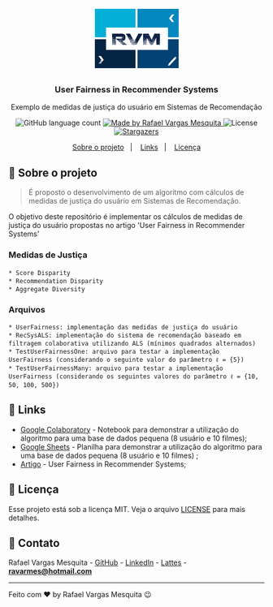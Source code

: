<h1 align="center">
    <img alt="RVM" src="https://github.com/ravarmes/scv-backend-spring/blob/master/assets/logo.jpg" />
</h1>

<h3 align="center">
  User Fairness in Recommender Systems
</h3>

<p align="center">Exemplo de medidas de justiça do usuário em Sistemas de Recomendação </p>

<p align="center">
  <img alt="GitHub language count" src="https://img.shields.io/github/languages/count/ravarmes/recsys-user-fairness?color=%2304D361">

  <a href="http://www.linkedin.com/in/rafael-vargas-mesquita">
    <img alt="Made by Rafael Vargas Mesquita" src="https://img.shields.io/badge/made%20by-Rafael%20Vargas%20Mesquita-%2304D361">
  </a>

  <img alt="License" src="https://img.shields.io/badge/license-MIT-%2304D361">

  <a href="https://github.com/ravarmes/recsys-user-fairness/stargazers">
    <img alt="Stargazers" src="https://img.shields.io/github/stars/ravarmes/recsys-user-fairness?style=social">
  </a>
</p>

<p align="center">
  <a href="#-sobre">Sobre o projeto</a>&nbsp;&nbsp;&nbsp;|&nbsp;&nbsp;&nbsp;
  <a href="#-links">Links</a>&nbsp;&nbsp;&nbsp;|&nbsp;&nbsp;&nbsp;
  <a href="#-licenca">Licença</a>
</p>

## :page_with_curl: Sobre o projeto <a name="-sobre"/></a>

> É proposto o desenvolvimento de um algoritmo com cálculos de medidas de justiça do usuário em Sistemas de Recomendação.

O objetivo deste repositório é implementar os cálculos de medidas de justiça do usuário propostas no artigo 'User Fairness in Recommender Systems'

### Medidas de Justiça

```
* Score Disparity
* Recommendation Disparity
* Aggregate Diversity
```

### Arquivos

```
* UserFairness: implementação das medidas de justiça do usuário
* RecSysALS: implementação do sistema de recomendação baseado em filtragem colaborativa utilizando ALS (mínimos quadrados alternados)
* TestUserFairnessOne: arquivo para testar a implementação UserFairness (considerando o seguinte valor do parâmetro ℓ = {5})
* TestUserFairnessMany: arquivo para testar a implementação UserFairness (considerando os seguintes valores do parâmetro ℓ = {10, 50, 100, 500})
```

## :link: Links <a name="-links"/></a>

- [Google Colaboratory](https://colab.research.google.com/drive/14YChFGvuq5KDSo5QvOmRLCk46VHIP7cm) - Notebook para demonstrar a utilização do algoritmo para uma base de dados pequena (8 usuário e 10 filmes);
- [Google Sheets](https://docs.google.com/spreadsheets/d/1SzJUDdXlYNWHAyCUZWEtOgChXuv6lFT7w_uNIE9o_AY) - Planilha para demonstrar a utilização do algoritmo para uma base de dados pequena (8 usuário e 10 filmes) ;
- [Artigo](https://arxiv.org/pdf/1807.06349.pdf) - User Fairness in Recommender Systems;


## :memo: Licença <a name="-licenca"/></a>

Esse projeto está sob a licença MIT. Veja o arquivo [LICENSE](LICENSE.md) para mais detalhes.

## :email: Contato

Rafael Vargas Mesquita - [GitHub](https://github.com/ravarmes) - [LinkedIn](https://www.linkedin.com/in/rafael-vargas-mesquita) - [Lattes](http://lattes.cnpq.br/6616283627544820) - **ravarmes@hotmail.com**

---

Feito com ♥ by Rafael Vargas Mesquita :wink:
